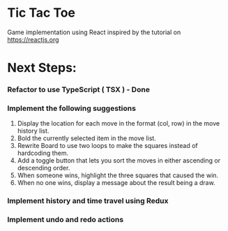 # Tic Tac Toe
Game implementation using React inspired by the tutorial on https://reactjs.org

# Next Steps:
### Refactor to use TypeScript ( TSX ) - Done

### Implement the following suggestions

1. Display the location for each move in the format (col, row) in the move history list.
2. Bold the currently selected item in the move list.
3. Rewrite Board to use two loops to make the squares instead of hardcoding them.
4. Add a toggle button that lets you sort the moves in either ascending or descending order.
5. When someone wins, highlight the three squares that caused the win.
6. When no one wins, display a message about the result being a draw.

### Implement history and time travel using Redux

### Implement undo and redo actions
